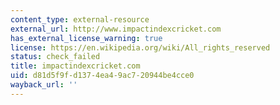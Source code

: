 ```yaml
---
content_type: external-resource
external_url: http://www.impactindexcricket.com
has_external_license_warning: true
license: https://en.wikipedia.org/wiki/All_rights_reserved
status: check_failed
title: impactindexcricket.com
uid: d81d5f9f-d137-4ea4-9ac7-20944be4cce0
wayback_url: ''
---
```

